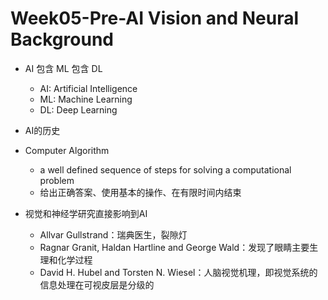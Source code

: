 # Week05-Pre-AI Vision and Neural Background

- AI 包含 ML 包含 DL
  - AI: Artificial Intelligence
  - ML: Machine Learning
  - DL: Deep Learning
- AI的历史

- Computer Algorithm
  - a well defined sequence of steps for solving a computational problem
  - 给出正确答案、使用基本的操作、在有限时间内结束
- 视觉和神经学研究直接影响到AI
  - Allvar Gullstrand：瑞典医生，裂隙灯
  - Ragnar Granit, Haldan Hartline and George Wald：发现了眼睛主要生理和化学过程
  - David H. Hubel and Torsten N. Wiesel：人脑视觉机理，即视觉系统的信息处理在可视皮层是分级的


